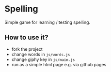 # Spelling

Simple game for learning / testing spelling.

## How to use it?

- fork the project
- change words in `js/words.js`
- change giphy key in `js/main.js`
- run as a simple html page e.g. via github pages